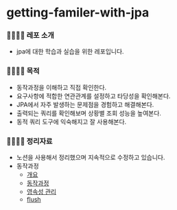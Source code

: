 # getting-familer-with-jpa


### 👨‍👩‍👦‍👦 레포 소개
- jpa에 대한 학습과 실습을 위한 레포입니다.


### 👨‍👩‍👦‍👦 목적
- 동작과정을 이해하고 직접 확인한다.
- 요구사항에 적합한 연관관계를 설정하고 타당성을 확인해본다.
- JPA에서 자주 발생하는 문제점을 경험하고 해결해본다. 
- 출력되는 쿼리를 확인해보며 상황별 조회 성능을 높여본다.
- 동적 쿼리 도구에 익숙해지고 잘 사용해본다.
   

### 👨‍👩‍👦‍👦 정리자료
- 노션을 사용해서 정리했으며 지속적으로 수정하고 있습니다.
- 동작과정
  - [개요](https://spark-earwig-6da.notion.site/JPA-e3cc364ed3fc4f719259089084ec4d57?pvs=4)
  - [동작과정](https://spark-earwig-6da.notion.site/JPA-902be71d89a34d36b77e8b74a0385d74?pvs=4)
  - [영속성 관리](https://spark-earwig-6da.notion.site/JPA-6b67d96217ad426a9519f0169689d7db?pvs=4)
  - [flush](https://spark-earwig-6da.notion.site/JPA-flush-e799e1b816a745fd99c6194984a431a4?pvs=4)  
